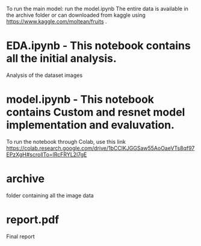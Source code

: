 To run the main model: run the model.ipynb
The entire data is available in the archive folder or can downloaded from kaggle using https://www.kaggle.com/moltean/fruits .

# EDA.ipynb - This notebook contains all the initial analysis.
Analysis of the dataset images

# model.ipynb - This notebook contains Custom and resnet model implementation and evaluvation.
To run the notebook through Colab, use this link
https://colab.research.google.com/drive/1bCClKJGGSaw55AoOaeVTs8qf97EPzXgH#scrollTo=lRcFRYL2l7gE

# archive
folder containing all the image data

# report.pdf
Final report 
